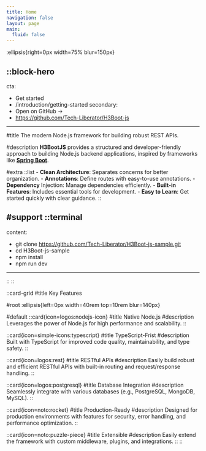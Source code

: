 ```yaml
---
title: Home
navigation: false
layout: page
main:
  fluid: false
---
```


:ellipsis{right=0px width=75% blur=150px}

::block-hero
---
cta:
  - Get started
  - /introduction/getting-started
secondary:
  - Open on GitHub →
  - https://github.com/Tech-Liberator/H3Boot-js
---

#title
The modern Node.js framework for building robust REST APIs.

#description
**H3BootJS** provides a structured and developer-friendly approach to building Node.js backend applications, inspired by frameworks like [**Spring Boot**](https://spring.io/projects/spring-boot/).

#extra
  ::list
    - **Clean Architecture**: Separates concerns for better organization.
    - **Annotations**: Define routes with easy-to-use annotations.
    - **Dependency** Injection: Manage dependencies efficiently.
    - **Built-in Features**: Includes essential tools for development.
    - **Easy to Learn**: Get started quickly with clear guidance. 
  ::

#support
  ::terminal
  ---
  content:
  - git clone https://github.com/Tech-Liberator/H3Boot-js-sample.git
  - cd H3Boot-js-sample
  - npm install
  - npm run dev
  ---
  ::
::

::card-grid
#title
Key Features

#root
:ellipsis{left=0px width=40rem top=10rem blur=140px}

#default
  ::card{icon=logos:nodejs-icon}
  #title
  Native Node.js
  #description
  Leverages the power of Node.js for high performance and scalability.
  ::

  ::card{icon=simple-icons:typescript}
  #title
  TypeScript-Frist
  #description
  Built with TypeScript for improved code quality, maintainability, and type safety.
  ::

  ::card{icon=logos:rest}
  #title
  RESTful APIs
  #description
  Easily build robust and efficient RESTful APIs with built-in routing and request/response handling.
  ::

  ::card{icon=logos:postgresql}
  #title
  Database Integration
  #description
  Seamlessly integrate with various databases (e.g., PostgreSQL, MongoDB, MySQL).
  ::

  ::card{icon=noto:rocket}
  #title
  Production-Ready
  #description
  Designed for production environments with features for security, error handling, and performance optimization.
  ::

  ::card{icon=noto:puzzle-piece}
  #title
  Extensible
  #description
  Easily extend the framework with custom middleware, plugins, and integrations.
  ::
::
